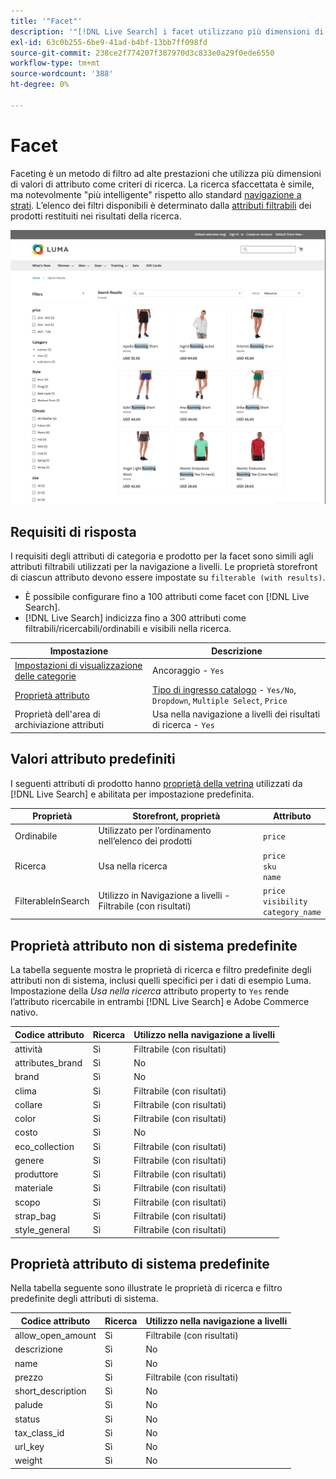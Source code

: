 ```yaml
---
title: '"Facet"'
description: '"[!DNL Live Search] i facet utilizzano più dimensioni di valori di attributo come criteri di ricerca."'
exl-id: 63c0b255-6be9-41ad-b4bf-13bb7ff098fd
source-git-commit: 238ce2f774207f387970d3c833e0a29f0ede6550
workflow-type: tm+mt
source-wordcount: '388'
ht-degree: 0%

---
```


# Facet

Faceting è un metodo di filtro ad alte prestazioni che utilizza più dimensioni di valori di attributo come criteri di ricerca. La ricerca sfaccettata è simile, ma notevolmente &quot;più intelligente&quot; rispetto allo standard [navigazione a strati](https://docs.magento.com/user-guide/catalog/navigation-layered.html). L’elenco dei filtri disponibili è determinato dalla [attributi filtrabili](https://docs.magento.com/user-guide/catalog/navigation-layered-filterable-attributes.html) dei prodotti restituiti nei risultati della ricerca.

![Risultati ricerca filtrati](assets/storefront-search-results-run.png)

## Requisiti di risposta

I requisiti degli attributi di categoria e prodotto per la facet sono simili agli attributi filtrabili utilizzati per la navigazione a livelli. Le proprietà storefront di ciascun attributo devono essere impostate su `filterable (with results)`.

* È possibile configurare fino a 100 attributi come facet con [!DNL Live Search].
* [!DNL Live Search] indicizza fino a 300 attributi come filtrabili/ricercabili/ordinabili e visibili nella ricerca.

| Impostazione | Descrizione |
|--- |--- |
| [Impostazioni di visualizzazione delle categorie](https://docs.magento.com/user-guide/catalog/categories-display-settings.html) | Ancoraggio - `Yes` |
| [Proprietà attributo](https://docs.magento.com/user-guide/stores/attribute-product-create.html) | [Tipo di ingresso catalogo](https://docs.magento.com/user-guide/stores/attributes-input-types.html) - `Yes/No`, `Dropdown`, `Multiple Select`, `Price` |
| Proprietà dell&#39;area di archiviazione attributi | Usa nella navigazione a livelli dei risultati di ricerca - `Yes` |

## Valori attributo predefiniti

I seguenti attributi di prodotto hanno [proprietà della vetrina](https://docs.magento.com/user-guide/stores/attributes-product.html) utilizzati da [!DNL Live Search] e abilitata per impostazione predefinita.

| Proprietà | Storefront, proprietà | Attributo |
|---|---|---|
| Ordinabile | Utilizzato per l’ordinamento nell’elenco dei prodotti | `price` |
| Ricerca | Usa nella ricerca | `price` <br />`sku`<br />`name` |
| FilterableInSearch | Utilizzo in Navigazione a livelli - Filtrabile (con risultati) | `price`<br />`visibility`<br />`category_name` |

## Proprietà attributo non di sistema predefinite

La tabella seguente mostra le proprietà di ricerca e filtro predefinite degli attributi non di sistema, inclusi quelli specifici per i dati di esempio Luma. Impostazione della *Usa nella ricerca* attributo property to `Yes` rende l’attributo ricercabile in entrambi [!DNL Live Search] e Adobe Commerce nativo.

| Codice attributo | Ricerca | Utilizzo nella navigazione a livelli |
|--- |--- |--- |
| attività | Sì | Filtrabile (con risultati) |
| attributes_brand | Sì | No |
| brand | Sì | No |
| clima | Sì | Filtrabile (con risultati) |
| collare | Sì | Filtrabile (con risultati) |
| color | Sì | Filtrabile (con risultati) |
| costo | Sì | No |
| eco_collection | Sì | Filtrabile (con risultati) |
| genere | Sì | Filtrabile (con risultati) |
| produttore | Sì | Filtrabile (con risultati) |
| materiale | Sì | Filtrabile (con risultati) |
| scopo | Sì | Filtrabile (con risultati) |
| strap_bag | Sì | Filtrabile (con risultati) |
| style_general | Sì | Filtrabile (con risultati) |

## Proprietà attributo di sistema predefinite

Nella tabella seguente sono illustrate le proprietà di ricerca e filtro predefinite degli attributi di sistema.

| Codice attributo | Ricerca | Utilizzo nella navigazione a livelli |
|--- |--- |--- |
| allow_open_amount | Sì | Filtrabile (con risultati) |
| descrizione | Sì | No |
| name | Sì | No |
| prezzo | Sì | Filtrabile (con risultati) |
| short_description | Sì | No |
| palude | Sì | No |
| status | Sì | No |
| tax_class_id | Sì | No |
| url_key | Sì | No |
| weight | Sì | No |
